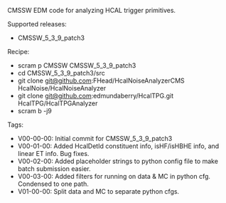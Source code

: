 CMSSW EDM code for analyzing HCAL trigger primitives.

Supported releases:
  * CMSSW_5_3_9_patch3

Recipe:
  * scram p CMSSW CMSSW_5_3_9_patch3
  * cd CMSSW_5_3_9_patch3/src
  * git clone git@github.com:FHead/HcalNoiseAnalyzerCMS HcalNoise/HcalNoiseAnalyzer
  * git clone git@github.com:edmundaberry/HcalTPG.git HcalTPG/HcalTPGAnalyzer
  * scram b -j9

Tags:
  * V00-00-00: Initial commit for CMSSW_5_3_9_patch3
  * V00-01-00: Added HcalDetId constituent info, isHF/isHBHE info, and linear ET info.  Bug fixes.
  * V00-02-00: Added placeholder strings to python config file to make batch submission easier.
  * V00-03-00: Added filters for running on data & MC in python cfg.  Condensed to one path.
  * V01-00-00: Split data and MC to separate python cfgs.